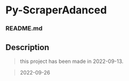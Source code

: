 # Py-ScraperAdanced

### README.md

## Description

> this project has been made in 2022-09-13.

> 2022-09-26
